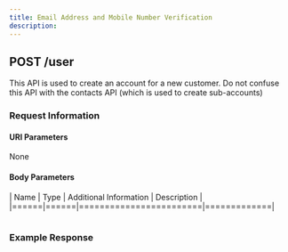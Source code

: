 ```yaml
---
title: Email Address and Mobile Number Verification
description: 
---
```


## POST /user
This API is used to create an account for a new customer. Do not confuse this API with the contacts API (which is used to create sub-accounts)

### Request Information

#### URI Parameters
None

#### Body Parameters

| Name | Type | Additional Information | Description |
|======|======|========================|=============|


```json

```

### Example Response